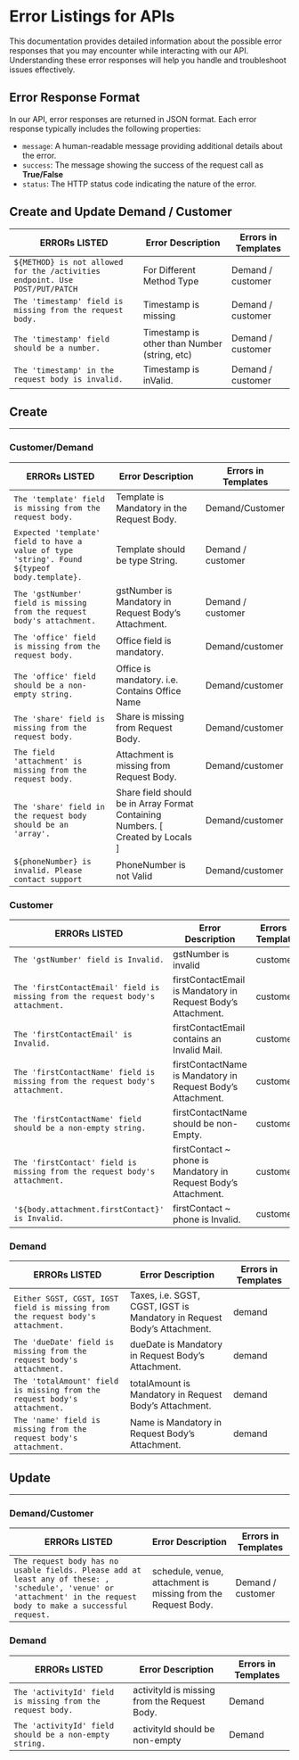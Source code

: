 # Error Listings for APIs

 This documentation provides detailed information about the possible error responses that you may encounter while interacting with our API. Understanding these error responses will help you handle and troubleshoot issues effectively.

## Error Response Format

In our API, error responses are returned in JSON format. Each error response typically includes the following properties:

- `message`: A human-readable message providing additional details about the error.
- `success`: The message showing the success of the request call as **True/False**
- `status`: The HTTP status code indicating the nature of the error.

## Create and Update Demand / Customer
| ERRORs LISTED | Error Description | Errors in Templates|
|-------------|--------------|---------|
| `${METHOD} is not allowed for the /activities endpoint. Use POST/PUT/PATCH` | For Different Method Type | Demand / customer |
| `The 'timestamp' field is missing from the request body.` | Timestamp is missing | Demand / customer
| `The 'timestamp' field should be a number.` | Timestamp is other than Number (string, etc) | Demand / customer
| `The 'timestamp' in the request body is invalid.` | Timestamp is inValid. | Demand / customer |

## Create
----

### Customer/Demand
| ERRORs LISTED | Error Description | Errors in Templates|
|-------------|--------------|---------|
| `The 'template' field is missing from the request body.` | Template is Mandatory in the Request Body. | Demand/Customer 
| `Expected 'template' field to have a value of type 'string'. Found ${typeof body.template}.` | Template should be type String. | Demand / customer
| `The 'gstNumber' field is missing from the request body's attachment.` | gstNumber is Mandatory in Request Body’s Attachment. | Demand / customer
| `The 'office' field is missing from the request body.` | Office field is mandatory. | Demand/customer
| `The 'office' field should be a non-empty string.` | Office is mandatory. i.e. Contains Office Name | Demand/customer
| `The 'share' field is missing from the request body.` | Share is missing from Request Body. | Demand/customer
| `The field 'attachment' is missing from the request body.` | Attachment is missing from Request Body. | Demand/customer
| `The 'share' field in the request body should be an 'array'.` | Share field should be in Array Format Containing Numbers. [ Created by Locals ] | Demand/customer
| `${phoneNumber} is invalid. Please contact support` | PhoneNumber is not Valid | Demand/customer |

### Customer

| ERRORs LISTED | Error Description | Errors in Templates|
|-------------|--------------|---------|
| `The 'gstNumber' field is Invalid.` | gstNumber is invalid | customer
| `The 'firstContactEmail' field is missing from the request body's attachment.` | firstContactEmail is Mandatory in Request Body’s Attachment. | customer |
| `The 'firstContactEmail' is Invalid.` | firstContactEmail contains an Invalid Mail. | customer |
| `The 'firstContactName' field is missing from the request body's attachment.` | firstContactName is Mandatory in Request Body’s Attachment. | customer 
| `The 'firstContactName' field should be a non-empty string.` | firstContactName should be non-Empty. | customer
| `The 'firstContact' field is missing from the request body's attachment.` | firstContact ~ phone is Mandatory in Request Body’s Attachment. | customer
| `'${body.attachment.firstContact}' is Invalid.` | firstContact ~ phone is Invalid. | customer |

### Demand

| ERRORs LISTED | Error Description | Errors in Templates|
|-------------|--------------|---------|
| `Either SGST, CGST, IGST field is missing from the request body's attachment.` | Taxes, i.e. SGST, CGST, IGST is Mandatory in Request Body’s Attachment. | demand 
| `The 'dueDate' field is missing from the request body's attachment.` | dueDate is Mandatory in Request Body’s Attachment. | demand
| `The 'totalAmount' field is missing from the request body's attachment.` | totalAmount is Mandatory in Request Body’s Attachment. | demand
| `The 'name' field is missing from the request body's attachment.` | Name is Mandatory in Request Body’s Attachment. |demand




## Update
-----

### Demand/Customer

| ERRORs LISTED | Error Description | Errors in Templates|
|-------------|--------------|---------|
|`The request body has no usable fields. Please add at least any of these: , 'schedule', 'venue' or 'attachment' in the request body to make a successful request.` | schedule, venue, attachment is missing from the Request Body. | Demand / customer |

### Demand 

| ERRORs LISTED | Error Description | Errors in Templates|
|-------------|--------------|---------|
| `The 'activityId' field is missing from the request body.` | activityId is missing from the Request Body. | Demand
| `The 'activityId' field should be a non-empty string.` | activityId should be non-empty | Demand












































